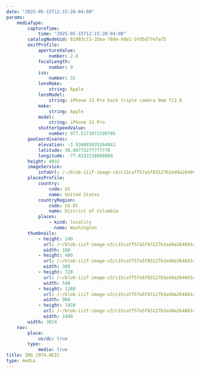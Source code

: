 ```yaml
---
date: "2025-05-15T12:15:20-04:00"
params:
    mediaType:
        captureTime:
            time: "2025-05-15T12:15:20-04:00"
        catalogNodeUid: 01983c73-35ba-7894-9de1-5fd5d77e7a75
        exifProfile:
            apertureValue:
                number: 2.8
            focalLength:
                number: 9
            iso:
                number: 32
            lensMake:
                string: Apple
            lensModel:
                string: iPhone 13 Pro back triple camera 9mm f/2.8
            make:
                string: Apple
            model:
                string: iPhone 13 Pro
            shutterSpeedValue:
                number: 977.5171073198786
        geoCoordinates:
            elevation: -3.936885835264041
            latitude: 38.88775277777778
            longitude: -77.0152138888889
        height: 4032
        imageService:
            infoUrl: /~/blob-iiif-image-v3/c15caff57a5f83127b1ed4a264601d1197b429870389624d8154045470b93995/info.json
        placesProfile:
            country:
                code: US
                name: United States
            countryRegion:
                code: US-DC
                name: District of Columbia
            places:
                - kind: locality
                  name: Washington
        thumbnails:
            - height: 240
              url: /~/blob-iiif-image-v3/c15caff57a5f83127b1ed4a264601d1197b429870389624d8154045470b93995/full/180%2C240/0/default.jpg
              width: 180
            - height: 480
              url: /~/blob-iiif-image-v3/c15caff57a5f83127b1ed4a264601d1197b429870389624d8154045470b93995/full/360%2C480/0/default.jpg
              width: 360
            - height: 720
              url: /~/blob-iiif-image-v3/c15caff57a5f83127b1ed4a264601d1197b429870389624d8154045470b93995/full/540%2C720/0/default.jpg
              width: 540
            - height: 1280
              url: /~/blob-iiif-image-v3/c15caff57a5f83127b1ed4a264601d1197b429870389624d8154045470b93995/full/960%2C1280/0/default.jpg
              width: 960
            - height: 1920
              url: /~/blob-iiif-image-v3/c15caff57a5f83127b1ed4a264601d1197b429870389624d8154045470b93995/full/1440%2C1920/0/default.jpg
              width: 1440
        width: 3024
    nav:
        place:
            us/dc: true
        type:
            media: true
title: IMG_2974.HEIC
type: media
---
```

